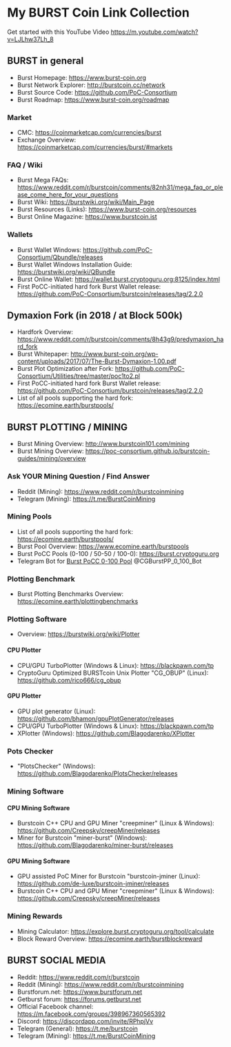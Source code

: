 # My BURST Coin Link Collection

Get started with this YouTube Video https://m.youtube.com/watch?v=LJLhw37Lh_8

## BURST in general
* Burst Homepage: https://www.burst-coin.org
* Burst Network Explorer: http://burstcoin.cc/network
* Burst Source Code: https://github.com/PoC-Consortium
* Burst Roadmap: https://www.burst-coin.org/roadmap

### Market
* CMC: https://coinmarketcap.com/currencies/burst
* Exchange Overview: https://coinmarketcap.com/currencies/burst/#markets

### FAQ / Wiki
* Burst Mega FAQs: https://www.reddit.com/r/burstcoin/comments/82nh31/mega_faq_or_please_come_here_for_your_questions
* Burst Wiki: https://burstwiki.org/wiki/Main_Page
* Burst Resources (Links): https://www.burst-coin.org/resources
* Burst Online Magazine: https://www.burstcoin.ist

### Wallets
* Burst Wallet Windows: https://github.com/PoC-Consortium/Qbundle/releases
* Burst Wallet Windows Installation Guide: https://burstwiki.org/wiki/QBundle
* Burst Online Wallet: https://wallet.burst.cryptoguru.org:8125/index.html
* First PoCC-initiated hard fork Burst Wallet release: https://github.com/PoC-Consortium/burstcoin/releases/tag/2.2.0


## Dymaxion Fork (in 2018 / at Block 500k)
* Hardfork Overview: https://www.reddit.com/r/burstcoin/comments/8h43g9/predymaxion_hard_fork
* Burst Whitepaper: http://www.burst-coin.org/wp-content/uploads/2017/07/The-Burst-Dymaxion-1.00.pdf
* Burst Plot Optimization after Fork: https://github.com/PoC-Consortium/Utilities/tree/master/poc1to2.pl
* First PoCC-initiated hard fork Burst Wallet release: https://github.com/PoC-Consortium/burstcoin/releases/tag/2.2.0
* List of all pools supporting the hard fork: https://ecomine.earth/burstpools/


## BURST PLOTTING / MINING
* Burst Mining Overview: http://www.burstcoin101.com/mining
* Burst Mining Overview: https://poc-consortium.github.io/burstcoin-guides/mining/overview

### Ask YOUR Mining Question / Find Answer
* Reddit (Mining): https://www.reddit.com/r/burstcoinmining
* Telegram (Mining): https://t.me/BurstCoinMining

### Mining Pools
* List of all pools supporting the hard fork: https://ecomine.earth/burstpools/
* Burst Pool Overview: https://www.ecomine.earth/burstpools
* Burst PoCC Pools (0-100 / 50-50 / 100-0): https://burst.cryptoguru.org
* Telegram Bot for [Burst PoCC 0-100 Pool](https://0-100-pool.burst.cryptoguru.org) @CGBurstPP_0_100_Bot

### Plotting Benchmark
* Burst Plotting Benchmarks Overview: https://ecomine.earth/plottingbenchmarks

### Plotting Software
* Overview: https://burstwiki.org/wiki/Plotter

#### CPU Plotter
* CPU/GPU TurboPlotter (Windows & Linux): https://blackpawn.com/tp
* CryptoGuru Optimized BURSTcoin Unix Plotter "CG_OBUP" (Linux): https://github.com/rico666/cg_obup

#### GPU Plotter
* GPU plot generator (Linux): https://github.com/bhamon/gpuPlotGenerator/releases
* CPU/GPU TurboPlotter (Windows & Linux): https://blackpawn.com/tp
* XPlotter (Windows): https://github.com/Blagodarenko/XPlotter

### Pots Checker
* "PlotsChecker" (Windows): https://github.com/Blagodarenko/PlotsChecker/releases

### Mining Software

#### CPU Mining Software

* Burstcoin C++ CPU and GPU Miner "creepminer" (Linux & Windows): https://github.com/Creepsky/creepMiner/releases
* Miner for Burstcoin "miner-burst" (Windows): https://github.com/Blagodarenko/miner-burst/releases

#### GPU Mining Software
* GPU assisted PoC Miner for Burstcoin "burstcoin-jminer (Linux): https://github.com/de-luxe/burstcoin-jminer/releases
* Burstcoin C++ CPU and GPU Miner "creepminer" (Linux & Windows): https://github.com/Creepsky/creepMiner/releases

### Mining Rewards
* Mining Calculator: https://explore.burst.cryptoguru.org/tool/calculate
* Block Reward Overview: https://ecomine.earth/burstblockreward


## BURST SOCIAL MEDIA
* Reddit: https://www.reddit.com/r/burstcoin
* Reddit (Mining): https://www.reddit.com/r/burstcoinmining
* Burstforum.net: https://www.burstforum.net
* Getburst forum: https://forums.getburst.net
* Official Facebook channel: https://m.facebook.com/groups/398967360565392
* Discord: https://discordapp.com/invite/RPhpjVv
* Telegram (General): https://t.me/burstcoin
* Telegram (Mining): https://t.me/BurstCoinMining
